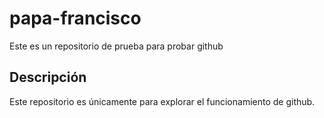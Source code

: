 # papa-francisco
Este es un repositorio de prueba para probar github
## Descripción
Este repositorio es únicamente para explorar el funcionamiento de github.
